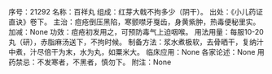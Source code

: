 序号：21292
名称：百祥丸
组成：红芽大戟不拘多少（阴干）。
出处：《小儿药证直诀》卷下。
主治：痘疮倒压黑陷，寒颤噤牙戛齿，身黄紫肿，热毒便秘里实。
加减：None
功效：痘疮初发用之，可预防毒气上迫咽喉。
用法用量：每服10-20丸（研），赤脂麻汤送下，不拘时候。
制备方法：浆水煮极软，去骨晒干，复纳汁中煮，汁尽倍干为末，水为丸，如粟米大。
临床应用：None
各家论述：None
用药禁忌：不发寒者，不黑者，慎勿下。
附注：None
